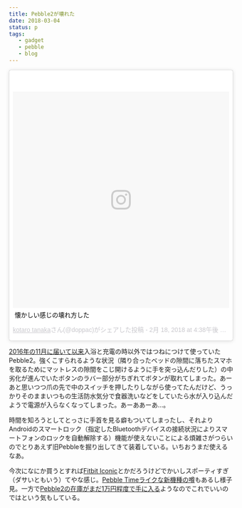 ```yaml
---
title: Pebble2が壊れた
date: 2018-03-04
status: p
tags:
   - gadget
   - pebble
   - blog
---
```


<blockquote class="instagram-media" data-instgrm-captioned data-instgrm-permalink="https://www.instagram.com/p/BfW8IqlFU0s/" data-instgrm-version="8" style=" background:#FFF; border:0; border-radius:3px; box-shadow:0 0 1px 0 rgba(0,0,0,0.5),0 1px 10px 0 rgba(0,0,0,0.15); margin: 1px; max-width:658px; padding:0; width:99.375%; width:-webkit-calc(100% - 2px); width:calc(100% - 2px);"><div style="padding:8px;"> <div style=" background:#F8F8F8; line-height:0; margin-top:40px; padding:50.0% 0; text-align:center; width:100%;"> <div style=" background:url(data:image/png;base64,iVBORw0KGgoAAAANSUhEUgAAACwAAAAsCAMAAAApWqozAAAABGdBTUEAALGPC/xhBQAAAAFzUkdCAK7OHOkAAAAMUExURczMzPf399fX1+bm5mzY9AMAAADiSURBVDjLvZXbEsMgCES5/P8/t9FuRVCRmU73JWlzosgSIIZURCjo/ad+EQJJB4Hv8BFt+IDpQoCx1wjOSBFhh2XssxEIYn3ulI/6MNReE07UIWJEv8UEOWDS88LY97kqyTliJKKtuYBbruAyVh5wOHiXmpi5we58Ek028czwyuQdLKPG1Bkb4NnM+VeAnfHqn1k4+GPT6uGQcvu2h2OVuIf/gWUFyy8OWEpdyZSa3aVCqpVoVvzZZ2VTnn2wU8qzVjDDetO90GSy9mVLqtgYSy231MxrY6I2gGqjrTY0L8fxCxfCBbhWrsYYAAAAAElFTkSuQmCC); display:block; height:44px; margin:0 auto -44px; position:relative; top:-22px; width:44px;"></div></div> <p style=" margin:8px 0 0 0; padding:0 4px;"> <a href="https://www.instagram.com/p/BfW8IqlFU0s/" style=" color:#000; font-family:Arial,sans-serif; font-size:14px; font-style:normal; font-weight:normal; line-height:17px; text-decoration:none; word-wrap:break-word;" target="_blank">懐かしい感じの壊れ方した</a></p> <p style=" color:#c9c8cd; font-family:Arial,sans-serif; font-size:14px; line-height:17px; margin-bottom:0; margin-top:8px; overflow:hidden; padding:8px 0 7px; text-align:center; text-overflow:ellipsis; white-space:nowrap;"><a href="https://www.instagram.com/doppac/" style=" color:#c9c8cd; font-family:Arial,sans-serif; font-size:14px; font-style:normal; font-weight:normal; line-height:17px;" target="_blank"> kotaro tanaka</a>さん(@doppac)がシェアした投稿 - <time style=" font-family:Arial,sans-serif; font-size:14px; line-height:17px;" datetime="2018-02-19T00:38:14+00:00"> 2月 18, 2018 at 4:38午後 PST</time></p></div></blockquote> <script async defer src="//www.instagram.com/embed.js"></script>

[2016年の11月に届いて以来](http://text-perforation.doppac.cc/2016/11/15/201611/pebble2/)入浴と充電の時以外ではつねにつけて使っていたPebble2。強くこすられるような状況（隣り合ったベッドの隙間に落ちたスマホを取るためにマットレスの隙間をこじ開けるように手を突っ込んだりした）の中劣化が進んでいたボタンのラバー部分がちぎれてボタンが取れてしまった。あーあと思いつつ爪の先で中のスイッチを押したりしながら使ってたんだけど、うっかりそのままいつもの生活防水気分で食器洗いなどをしていたら水が入り込んだようで電源が入らなくなってしまった。あーああーあ…。

時間を知ろうとしてとっさに手首を見る癖もついてしまったし、それよりAndroidのスマートロック（指定したBluetoothデバイスの接続状況によりスマートフォンのロックを自動解除する）機能が使えないことによる煩雑さがつらいのでとりあえず旧Pebbleを掘り出してきて装着している。いちおうまだ使えるなあ。

今次になにか買うとすれば[Fitbit Iconic](https://www.fitbit.com/jp/ionic)とかだろうけどでかいしスポーティすぎ（ダサいともいう）てやな感じ。[Pebble Timeライクな新機種の噂](http://japanese.engadget.com/2018/02/28/fitbit-pebble/)もあるし様子見。一方で[Pebble2の在庫がまだ1万円程度で手に入る](https://www.amazon.co.jp/s/ref=nb_sb_noss?__mk_ja_JP=%E3%82%AB%E3%82%BF%E3%82%AB%E3%83%8A&url=search-alias%3Dcomputers&field-keywords=pebble2)ようなのでこれでいいのではという気もしている。
